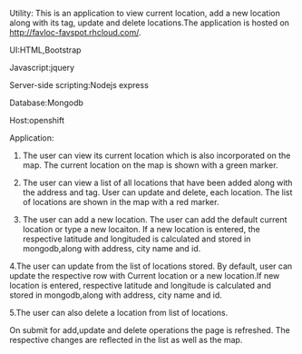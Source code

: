 Utility: This is an application to view current location, add a new location along with its tag, update and delete locations.The application is
hosted on http://favloc-favspot.rhcloud.com/.

UI:HTML,Bootstrap

Javascript:jquery

Server-side scripting:Nodejs express

Database:Mongodb

Host:openshift


Application:
1. The user can view its current location which is also incorporated on the map. The current location on the map is shown with a green marker.

2. The user can view a list of all locations that have been added along with the address and tag. User can update and delete, each location.
The list of locations are shown in the map with a red marker.

3. The user can add a new location. The user can add the default current location or type a new locaiton. If a new location is entered, the 
respective latitude and longituded is calculated and stored in mongodb,along with address, city name and id. 

4.The user can update from the list of locations stored. By default, user can update the respective row with Current location or a new 
location.If new location is entered, respective latitude and longitude is calculated and stored in mongodb,along with address, city name and id.

5.The user can also delete a location from list of locations. 

On submit for add,update and delete operations the page is refreshed. The respective changes are reflected in the list as well as the map.